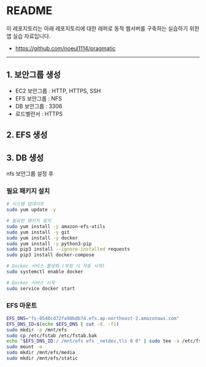 # README

이 레포지토리는 아래 레포지토리에 대한 래퍼로 동적 웹서버를 구축하는 실습하기 위한 앱 실습 자료입니다.
- https://github.com/noeul1114/pragmatic

---

## 1. 보안그룹 생성
- EC2 보안그룹 : HTTP, HTTPS, SSH
- EFS 보안그룹 : NFS
- DB 보안그룹 : 3306
- 로드벨런서 : HTTPS

## 2. EFS 생성

## 3. DB 생성



nfs 보안그룹 설정 후

### 필요 패키지 설치
```bash
# 시스템 업데이트
sudo yum update -y

# 필요한 패키지 설치
sudo yum install -y amazon-efs-utils
sudo yum install -y git
sudo yum install -y docker
sudo yum install -y python3-pip
sudo pip3 install --ignore-installed requests
sudo pip3 install docker-compose

# Docker 서비스 활성화 (부팅 시 자동 시작)
sudo systemctl enable docker

# Docker 서비스 시작
sudo service docker start
```

### EFS 마운트
```bash
EFS_DNS="fs-0540cd72fa90bdb74.efs.ap-northeast-2.amazonaws.com"
EFS_DNS_ID=$(echo $EFS_DNS | cut -d. -f1)
sudo mkdir -p /mnt/efs
sudo cp /etc/fstab /etc/fstab.bak
echo "$EFS_DNS_ID:/ /mnt/efs efs _netdev,tls 0 0" | sudo tee -a /etc/fstab
sudo mount -a
sudo mkdir /mnt/efs/media
sudo mkdir /mnt/efs/static
```

###




